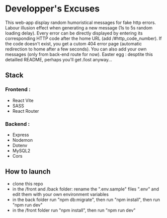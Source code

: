 # Developper's Excuses

This web-app display random humoristical messages for fake http errors.
Labour illusion effect when generating a new message (1s to 5s random loading delay).
Every error can be directly displayed by entering its corresponding HTTP code after the home URL (add /#http_code_number).
If the code doesn't exist, you get a cutom 404 error page (automatic redirection to home after a few seconds).
You can also add your own messages (only from back-end route for now).
Easter egg : desptite this detailled README, perhaps you'll get /lost anyway...

## Stack

### Frontend :
- React Vite
- SASS
- React Router

### Backend : 
- Express
- Nodemon
- Dotenv
- MySQL2
- Cors

## How to launch
- clone this repo
- in the /front and /back folder: rename the ".env.sample" files ".env" and edit them with your own environment variables
- in the back folder run "npm db:migrate", then run "npm install", then run  "npm run dev"
- in the /front folder run "npm install", then run  "npm run dev"
